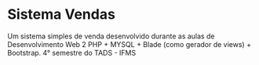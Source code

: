 # Sistema Vendas
Um sistema simples de venda desenvolvido durante as aulas de Desenvolvimento Web 2 PHP + MYSQL + Blade (como gerador de views) + Bootstrap. 4° semestre do TADS - IFMS
